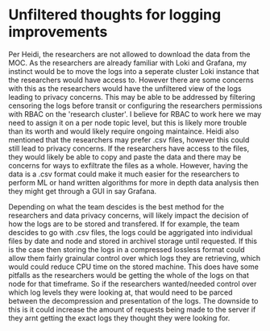 # Unfiltered thoughts for logging improvements

Per Heidi, the researchers are not allowed to download the data from the 
MOC. As the researchers are already familiar with Loki and Grafana, my 
instinct would be to move the logs into a seperate cluster Loki instance 
that the researchers would have access to. However there are some 
concerns with this as the researchers would have the unfiltered view of 
the logs leading to privacy concerns. This may be able to be addressed by
filtering censoring the logs before transit or configuring the 
researchers permissions with RBAC on the 'research cluster'. I believe for
RBAC to work here we may need to assign it on a per node topic level, but
this is likely more trouble than its worth and would likely require
ongoing maintaince. Heidi also mentioned that the researchers may prefer
.csv files, however this could still lead to privacy concerns. If the
researchers have access to the files, they would likely be able to copy
and paste the data and there may be concerns for ways to exfiltrate the
files as a whole. However, having the data is a .csv format could make it
much easier for the researchers to perform ML or hand written algorithms
for more in depth data analysis then they might get through a GUI in say
Grafana.

Depending on what the team descides is the best method for the researchers
and data privacy concerns, will likely impact the decision of how the logs
are to be stored and transfered. If for example, the team descides to go 
with .csv files, the logs could be aggrigated into individual files by
date and node and stored in archivel storage until requested. If this is 
the case then storing the logs in a compressed lossless format could allow 
them fairly grainular control over which logs they are retrieving, which 
would could reduce CPU time on the stored machine. This does have some
pitfalls as the researchers would be getting the whole of the logs on that
node for that timeframe. So if the researchers wanted/needed control over
which log levels they were looking at, that would need to be parced between
the decompression and presentation of the logs. The downside to this is it 
could increase the amount of requests being made to the server if they arnt
getting the exact logs they thought they were looking for.
